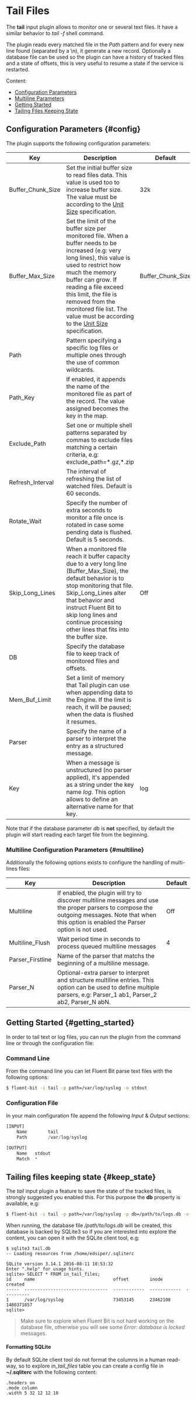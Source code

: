 # Tail Files

The __tail__ input plugin allows to monitor one or several text files. It have a similar behavior to _tail -f_ shell command.

The plugin reads every matched file in the _Path_ pattern and for every new line found (separated by a \n), it generate a new record. Optionally a database file can be used so the plugin can have a history of tracked files and a state of offsets, this is very useful to resume a state if the service is restarted.


Content:

- [Configuration Parameters](#config)
- [Multiline Parameters](#multiline)
- [Getting Started](#getting_started)
- [Tailing Files Keeping State](#keep_state)

## Configuration Parameters {#config}

The plugin supports the following configuration parameters:

| Key                  | Description       | Default     |
| ---------------------|-------------------|-------------|
| Buffer\_Chunk\_Size  | Set the initial buffer size to read files data. This value is used too to increase buffer size. The value must be according to the [Unit Size](../configuration/unit_sizes.md) specification. | 32k |
| Buffer\_Max\_Size    | Set the limit of the buffer size per monitored file. When a buffer needs to be increased (e.g: very long lines), this value is used to restrict how much the memory buffer can grow. If reading a file exceed this limit, the file is removed from the monitored file list. The value must be according to the [Unit Size](../configuration/unit_sizes.md) specification. | Buffer\_Chunk\_Size |
| Path                 | Pattern specifying a specific log files or multiple ones through the use of common wildcards. |     |
| Path\_Key            | If enabled, it appends the name of the monitored file as part of the record. The value assigned becomes the key in the map. | |
| Exclude\_Path        | Set one or multiple shell patterns separated by commas to exclude files matching a certain criteria, e.g: exclude_path=\*.gz,\*.zip | |
| Refresh\_Interval    | The interval of refreshing the list of watched files. Default is 60 seconds. | |
| Rotate\_Wait         | Specify the number of extra seconds to monitor a file once is rotated in case some pending data is flushed. Default is 5 seconds.| |
| Skip\_Long\_Lines    | When a monitored file reach it buffer capacity due to a very long line (Buffer\_Max\_Size), the default behavior is to stop monitoring that file. Skip\_Long\_Lines alter that behavior and instruct Fluent Bit to skip long lines and continue processing other lines that fits into the buffer size. | Off |
| DB                   | Specify the database file to keep track of monitored files and offsets. | |
| Mem\_Buf\_Limit      | Set a limit of memory that Tail plugin can use when appending data to the Engine. If the limit is reach, it will be paused; when the data is flushed it resumes. |  |
| Parser               | Specify the name of a parser to interpret the entry as a structured message. |
| Key                  | When a message is unstructured (no parser applied), it's appended as a string under the key name _log_. This option allows to define an alternative name for that key. | log |

Note that if the database parameter _db_ is __not__ specified, by default the plugin will start reading each target file from the beginning.

### Multiline Configuration Parameters {#multiline}

Additionally the following options exists to configure the handling of multi-lines files:

| Key          | Description       | Default |
|--------------|-------------------|---------|
| Multiline    | If enabled, the plugin will try to discover multiline messages and use the proper parsers to compose the outgoing messages. Note that when this option is enabled the Parser option is not used. | Off |
| Multiline\_Flush | Wait period time in seconds to process queued multiline messages  | 4 |
| Parser\_Firstline | Name of the parser that matchs the beginning of a multiline message. | |
| Parser_N | Optional-extra parser to interpret and structure multiline entries. This option can be used to define multiple parsers, e.g: Parser\_1 ab1,  Parser\_2 ab2, Parser\_N abN. | |

## Getting Started {#getting_started}

In order to tail text or log files, you can run the plugin from the command line or through the configuration file:

### Command Line

From the command line you can let Fluent Bit parse text files with the following options:

```bash
$ fluent-bit -i tail -p path=/var/log/syslog -o stdout
```

### Configuration File

In your main configuration file append the following _Input_ & _Output_ sections:

```python
[INPUT]
    Name        tail
    Path        /var/log/syslog

[OUTPUT]
    Name   stdout
    Match  *
```

## Tailing files keeping state {#keep_state}

The _tail_ input plugin a feature to save the state of the tracked files, is strongly suggested you enabled this. For this purpose the __db__ property is available, e.g:

```bash
$ fluent-bit -i tail -p path=/var/log/syslog -p db=/path/to/logs.db -o stdout
```

When running, the database file _/path/to/logs.db_ will be created, this database is backed by SQLite3 so if you are interested into explore the content, you can open it with the SQLite client tool, e.g:

```
$ sqlite3 tail.db
-- Loading resources from /home/edsiper/.sqliterc

SQLite version 3.14.1 2016-08-11 18:53:32
Enter ".help" for usage hints.
sqlite> SELECT * FROM in_tail_files;
id     name                              offset        inode         created
-----  --------------------------------  ------------  ------------  ----------
1      /var/log/syslog                   73453145      23462108      1480371857
sqlite>
```

> Make sure to explore when Fluent Bit is not hard working on the database file, otherwise you will see some _Error: database is locked_ messages.

#### Formatting SQLite

By default SQLite client tool do not format the columns in a human read-way, so to explore _in\_tail\_files_ table you can create a config file in __~/.sqliterc__ with the following content:

```
.headers on
.mode column
.width 5 32 12 12 10
```
